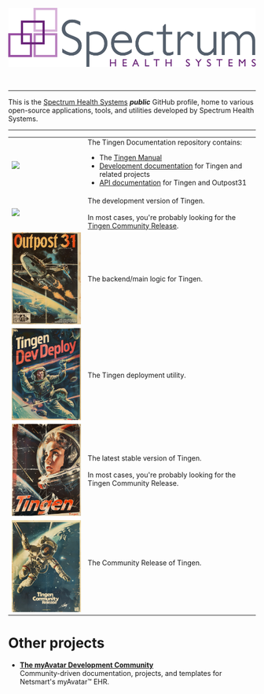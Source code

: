 <!-- u240924 -->

<div align="center">

![Logo](https://github.com/spectrum-health-systems/.github/blob/main/Profile/Resources/SHS_4C_logo.png)

<br>

</div>

***

This is the [Spectrum Health Systems](https://www.spectrumhealthsystems.org/) ***public*** GitHub profile, home to various open-source applications, tools, and utilities developed by Spectrum Health Systems.

***

<div align="center">
	<table>
		<tr>
			<td>
				<a HREF="https://github.com/spectrum-health-systems/Tingen-Documentation"><img src="https://github.com/spectrum-health-systems/TingenDocumentation/blob/main/.github/Images/Logos/TingenDocumentation-116x154.png"></a>
			</td>
			<td align="left">
				The Tingen Documentation repository contains:
				<br/>
				<ul>
					<li>The <a HREF="https://github.com/spectrum-health-systems/Tingen-Documentation/blob/main/Manual/Tingen-Manual.md">Tingen Manual</a></li> 
					<li><a HREF="https://github.com/spectrum-health-systems/Tingen-Documentation/blob/main/Development/README.md">Development documentation</a> for Tingen and related projects</li> 
					<li><a HREF="https://github.com/spectrum-health-systems/Tingen-Documentation/blob/main/docs/README.md">API documentation</a> for Tingen and Outpost31 </li>
				</ul>
			</td>
		</tr>
		<tr>
			<td>
				<a HREF="https://github.com/spectrum-health-systems/Tingen_development"><img src="https://github.com/spectrum-health-systems/Tingen_development/blob/main/.github/images/logos/TingenDevelopment_116x154.png"></a>
			</td>
			<td align="left">
				The development version of Tingen.<br>
				<br>
				In most cases, you're probably looking for the <a HREF="https://github.com/spectrum-health-systems/Tingen-CommunityRelease">Tingen Community Release</a>.
				<br>       
			</td>
		</tr>
		<tr>
			<td>
				<a HREF="https://github.com/spectrum-health-systems/Outpost31"><img src="https://github.com/spectrum-health-systems/Outpost31/blob/main/.github/images/logos/Outpost31_README.png"></a>
			</td>
			<td>
				The backend/main logic for Tingen.
			</td>
		</tr>
		<tr>
			<td>
				<a HREF="https://github.com/spectrum-health-systems/Tingen-DevDeploy"><img src="https://github.com/spectrum-health-systems/Tingen-DevDeploy/blob/main/.github/images/logos/TingenDevDeploy_README.png"></a>
			</td>
			<td>
				The Tingen deployment utility.
			</td>
		</tr>
		<tr>
			<td>
				<a HREF="https://github.com/spectrum-health-systems/Tingen"><img src="https://github.com/spectrum-health-systems/Tingen/blob/main/.github/images/logos/Tingen_README.png"></a>
			</td>
			<td>
				The latest stable version of Tingen.<br>
				<br>
				In most cases, you're probably looking for the Tingen Community Release.
				<br>       
			</td>
		</tr>
		<tr>
			<td>
				<a HREF="https://github.com/spectrum-health-systems/Tingen-CommunityRelease"><img src="https://github.com/spectrum-health-systems/Tingen-CommunityRelease/blob/main/.github/images/logos/TingenCommunityRelease_README.png"></a>
			</td>
			<td>
				The Community Release of Tingen.<br>
				<br>       
			</td>
		</tr>
	</table>
</div>

<!-- 

<div align="center">
    <table>
        <tr>
            <td>
                <a HREF="https://github.com/spectrum-health-systems/Tingen"><img src="https://github.com/spectrum-health-systems/Tingen/blob/main/.github/images/logos/Tingen_README.png"></a>
            </td>
            <td>
                <a HREF="https://github.com/spectrum-health-systems/Tingen_development"><img src="https://github.com/spectrum-health-systems/Tingen_development/blob/main/.github/images/logos/TingenDevelopment_README.png"></a>
            </td>
            <td>
                <a HREF="https://github.com/spectrum-health-systems/TingenDocumentation"><img src="https://github.com/spectrum-health-systems/TingenDocumentation/blob/main/.github/Images/Logos/TingenDocumentation-232x308.png"></a>
            </td>
            <td>
                <a HREF="https://github.com/spectrum-health-systems/TingenDevDeploy"><img src="https://github.com/spectrum-health-systems/TingenDevDeploy/blob/main/.github/images/logos/TingenDevDeploy_README.png"></a>
            </td>
                        <td>
                <a HREF="https://github.com/spectrum-health-systems/Outpost31"><img src="https://github.com/spectrum-health-systems/Outpost31/blob/main/.github/images/logos/Outpost31_README.png"></a>
            </td>
        </tr>
    </table>
</div>

-->

# Other projects

* [**The myAvatar Development Community**](https://github.com/myAvatar-Development-Community)  
Community-driven documentation, projects, and templates for Netsmart's myAvatar™ EHR.
